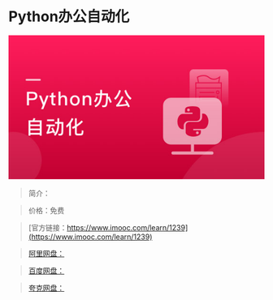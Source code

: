 # Python办公自动化

![img](../../assets/5fe4430e0001ee1f05400304.jpg)

> 简介：

> 价格：免费

> [官方链接：https://www.imooc.com/learn/1239](https://www.imooc.com/learn/1239)

> [阿里网盘：]()

> [百度网盘：]()

> [夸克网盘：]()
